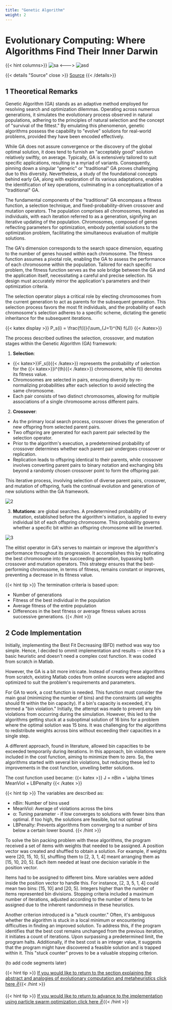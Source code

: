 ```yaml
---
title: "Genetic Algorithm"
weight: 2
---
```


# **Evolutionary Computing: Where Algorithms Find Their Inner Darwin**

{{< hint columns>}}
![sa](https://user-images.githubusercontent.com/36581610/78828900-6d6a2080-79b3-11ea-81a3-bd284849c3f2.gif)
<--->
![asd](https://user-images.githubusercontent.com/36581610/78828927-79ee7900-79b3-11ea-9b25-936f19c4bf4a.gif)


{{< details "Source" close >}}
[Source](https://github.com/greerviau/TetrisAI)
{{< /details>}}


## 1 Theoretical Remarks

Genetic Algorithm (GA) stands as an adaptive method employed for resolving search and optimization dilemmas. Operating across numerous generations, it simulates the evolutionary process observed in natural populations, adhering to the principles of natural selection and the concept of "survival of the fittest." By emulating this phenomenon, genetic algorithms possess the capability to "evolve" solutions for real-world problems, provided they have been encoded effectively.

While GA does not assure convergence or the discovery of the global optimal solution, it does tend to furnish an "acceptably good" solution relatively swiftly, on average. Typically, GA is extensively tailored to suit specific applications, resulting in a myriad of variants. Consequently, pinning down a singular "generic" or "traditional" GA proves challenging due to this diversity. Nevertheless, a study of the foundational concepts behind early GA, along with exploration of its various adaptations, enables the identification of key operations, culminating in a conceptualization of a "traditional" GA.

The fundamental components of the "traditional" GA encompass a fitness function, a selection technique, and fixed-probability-driven crossover and mutation operators. The population comprises all chromosomes, treated as individuals, with each iteration referred to as a generation, signifying an iterative updating of the population. Chromosomes, composed of genes reflecting parameters for optimization, embody potential solutions to the optimization problem, facilitating the simultaneous evaluation of multiple solutions.

The GA's dimension corresponds to the search space dimension, equating to the number of genes housed within each chromosome. The fitness function assumes a pivotal role, enabling the GA to assess the performance of each chromosome within the population. Tailored for each specific problem, the fitness function serves as the sole bridge between the GA and the application itself, necessitating a careful and precise selection. Its design must accurately mirror the application's parameters and their optimization criteria.

The selection operator plays a critical role by electing chromosomes from the current generation to act as parents for the subsequent generation. This selection process favors the most fit individuals, and the probability of each chromosome's selection adheres to a specific scheme, dictating the genetic inheritance for the subsequent iterations.

{{< katex display >}}
P_s(i) = \frac{f(i)}{\sum_{J=1}^{N} f(J)}
{{< /katex>}}

The process described outlines the selection, crossover, and mutation stages within the Genetic Algorithm (GA) framework:

1. **Selection**:

- {{< katex>}}F_s(i){{< /katex>}} represents the probability of selection for the {{< katex>}}i^{th}{{< /katex>}} chromosome, while f(i) denotes its fitness value.
- Chromosomes are selected in pairs, ensuring diversity by re-normalizing probabilities after each selection to avoid selecting the same chromosome.
- Each pair consists of two distinct chromosomes, allowing for multiple associations of a single chromosome across different pairs.

2. **Crossover**:

- As the primary local search process, crossover drives the generation of new offspring from selected parent pairs.
- Two offspring are generated for each parent pair selected by the selection operator.
- Prior to the algorithm's execution, a predetermined probability of crossover determines whether each parent pair undergoes crossover or replication.
- Replication leads to offspring identical to their parents, while crossover involves converting parent pairs to binary notation and exchanging bits beyond a randomly chosen crossover point to form the offspring pair.

This iterative process, involving selection of diverse parent pairs, crossover, and mutation of offspring, fuels the continual evolution and generation of new solutions within the GA framework.

![2](https://live.staticflickr.com/65535/53359214517_b44b86b342_b.jpg)

3. **Mutations**: are global searches. A predetermined probability of mutation, established before the algorithm's initiation, is applied to every individual bit of each offspring chromosome. This probability governs whether a specific bit within an offspring chromosome will be inverted.

![3](https://live.staticflickr.com/65535/53360310243_b6be608583_h.jpg)

The elitist operator in GA's serves to maintain or improve the algorithm's performance throughout its progression. It accomplishes this by replicating the best chromosome into the succeeding generation, bypassing both crossover and mutation operators. This strategy ensures that the best-performing chromosome, in terms of fitness, remains constant or improves, preventing a decrease in its fitness value.

{{< hint tip >}}
The termination criteria is based upon:

- Number of generations
- Fitness of the best individual in the population
- Average fitness of the entire population
- Differences in the best fitness or average fitness values across successive generations.
{{< /hint >}}

## 2 Code Implementation

Initially, implementing the Best Fit Decreasing (BFD) method was way too simple. Hence, I decided to ommit implementation and results -- since it's a basic heuristic and doesn't need a complex cost function. It was coded from scratch in Matlab.

However, the GA is a bit more intricate. Instead of creating these algorithms from scratch, existing Matlab codes from online sources were adapted and optimized to suit the problem's requirements and parameters.

For GA to work, a cost function is needed. This function must consider the main goal (minimizing the number of bins) and the constraints (all weights should fit within the bin capacity). If a bin's capacity is exceeded, it's termed a "bin violation." Initially, the attempt was made to prevent any bin violations from occurring during the simulation. However, this led to the algorithms getting stuck at a suboptimal solution of 16 bins for a problem where the optimal solution was 15 bins. It was challenging for the algorithms to redistribute weights across bins without exceeding their capacities in a single step.

A different approach, found in literature, allowed bin capacities to be exceeded temporarily during iterations. In this approach, bin violations were included in the cost function, aiming to minimize them to zero. So, the algorithms started with several bin violations, but reducing these led to improvements in the cost function, unveiling better solutions.

The cost function used became: {{< katex >}} J = nBin + \alpha \times MeanViol + LBPenalty   {{< /katex >}}

{{< hint tip >}}
The variables are described as:

- nBin: Number of bins used
- MeanViol: Average of violations across the bins
- α: Tuning parameter - if low converges to solutions with fewer bins than optimal. if too high, the solutions are feasible, but not optimal
- LBPenalty: Prevents algorithms from converging to a number of bins below a certain lower bound.
{{< /hint >}}

To solve the bin packing problem with these algorithms, the program received a set of items with weights that needed to be assigned. A position vector was created and shuffled to obtain a solution. For example, if weights were [20, 15, 10, 5], shuffling them to [2, 3, 1, 4] meant arranging them as [15, 10, 20, 5]. Each item needed at least one decision variable in the position vector.

Items had to be assigned to different bins. More variables were added inside the position vector to handle this. For instance, [2, 3, 5, 1, 4] could mean two bins: [15, 10] and [20, 5]. Integers higher than the number of items represented bin divisions. Stopping criteria included a maximum number of iterations, adjusted according to the number of items to be assigned due to the inherent randomness in these heuristics.

Another criterion introduced is a "stuck counter." Often, it's ambiguous whether the algorithm is stuck in a local minimum or encountering difficulties in finding an improved solution. To address this, if the program identifies that the best cost remains unchanged from the previous iteration, it initiates a count of iterations. Upon surpassing a predetermined limit, the program halts. Additionally, if the best cost is an integer value, it suggests that the program might have discovered a feasible solution and is trapped within it. This "stuck counter" proves to be a valuable stopping criterion.

(to add code segments later)

{{< hint tip >}}
[If you would like to return to the section explaining the abstract and analogies of evolutionary computation and metaheuristics click here ✌️](https://ricardochin.com/docs/2code/5od/){{< /hint >}}

{{< hint tip >}}
[If you would like to return to advance to the implementation using particle swarm optimization click here ✌️](https://ricardochin.com/docs/2code/5od/_index3/){{< /hint >}}